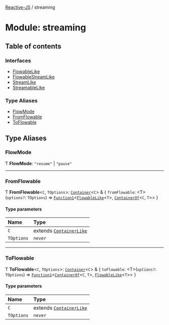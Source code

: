 [Reactive-JS](../README.md) / streaming

# Module: streaming

## Table of contents

### Interfaces

- [FlowableLike](../interfaces/streaming.FlowableLike.md)
- [FlowableStreamLike](../interfaces/streaming.FlowableStreamLike.md)
- [StreamLike](../interfaces/streaming.StreamLike.md)
- [StreamableLike](../interfaces/streaming.StreamableLike.md)

### Type Aliases

- [FlowMode](streaming.md#flowmode)
- [FromFlowable](streaming.md#fromflowable)
- [ToFlowable](streaming.md#toflowable)

## Type Aliases

### FlowMode

Ƭ **FlowMode**: ``"resume"`` \| ``"pause"``

___

### FromFlowable

Ƭ **FromFlowable**<`C`, `TOptions`\>: [`Container`](containers.md#container)<`C`\> & { `fromFlowable`: <T\>(`options?`: `TOptions`) => [`Function1`](functions.md#function1)<[`FlowableLike`](../interfaces/streaming.FlowableLike.md)<`T`\>, [`ContainerOf`](containers.md#containerof)<`C`, `T`\>\>  }

#### Type parameters

| Name | Type |
| :------ | :------ |
| `C` | extends [`ContainerLike`](../interfaces/containers.ContainerLike.md) |
| `TOptions` | `never` |

___

### ToFlowable

Ƭ **ToFlowable**<`C`, `TOptions`\>: [`Container`](containers.md#container)<`C`\> & { `toFlowable`: <T\>(`options?`: `TOptions`) => [`Function1`](functions.md#function1)<[`ContainerOf`](containers.md#containerof)<`C`, `T`\>, [`FlowableLike`](../interfaces/streaming.FlowableLike.md)<`T`\>\>  }

#### Type parameters

| Name | Type |
| :------ | :------ |
| `C` | extends [`ContainerLike`](../interfaces/containers.ContainerLike.md) |
| `TOptions` | `never` |
